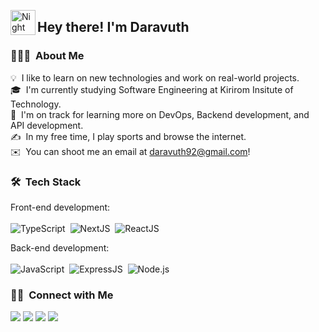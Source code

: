 <img alt="Night Coding" src="./assets/Hand%20Wave.gif" width='40' align="left"/><h2>Hey there! I'm Daravuth</h2>

<!-- ## 👋 &nbsp;Hey there! I'm Daravuth -->

### 👨🏻‍💻 &nbsp;About Me

💡 &nbsp;I like to learn on new technologies and work on real-world projects.\
🎓 &nbsp;I'm currently studying Software Engineering at Kirirom Insitute of Technology.\
🌱 &nbsp;I'm on track for learning more on DevOps, Backend development, and API development.\
✍️ &nbsp;In my free time, I play sports and browse the internet.\
✉️ &nbsp;You can shoot me an email at daravuth92@gmail.com!
<!-- 📄 &nbsp;Please have a look at my [Résumé](https://www.resume.com) for more details about me. I'm open to feedback and suggestions! -->

### 🛠 &nbsp;Tech Stack
Front-end development: \
\
![TypeScript](https://img.shields.io/badge/TypeScript-007ACC?style=for-the-badge&logo=typescript&logoColor=white)&nbsp;
![NextJS](https://img.shields.io/badge/Next.js-000?logo=nextdotjs&logoColor=fff&style=for-the-badge)&nbsp;
![ReactJS](https://img.shields.io/badge/React-20232A?style=for-the-badge&logo=react&logoColor=61DAFB)&nbsp;

Back-end development: \
\
![JavaScript](https://img.shields.io/badge/JavaScript-F7DF1E?style=for-the-badge&logo=javascript&logoColor=black)&nbsp; 
![ExpressJS](https://img.shields.io/badge/Express.js-404D59?style=for-the-badge)&nbsp;
![Node.js](https://img.shields.io/badge/Node.js-43853D?style=for-the-badge&logo=node.js&logoColor=white)&nbsp;

### 🤝🏻 &nbsp;Connect with Me

<p align="left">
<a href="https://linkedin.com/in/kol-daravuth-chau/"><img src="https://img.shields.io/badge/-Kol%20Daravuth%20Chau-0077B5?style=flat&logo=Linkedin&logoColor=white"/></a>
<a href="mailto:daravuth92@gmail.com"><img src="https://img.shields.io/badge/-daravuth92@gmail.com-D14836?style=flat&logo=Gmail&logoColor=white"/></a>
<a href="https://instagram.com/koldaravuth/"><img src="https://img.shields.io/badge/-@koldaravuth-E4405F?style=flat&logo=Instagram&logoColor=white"/></a>
<a href="https://facebook.com/chaukol.daravuth/"><img src="https://img.shields.io/badge/-@chaukol.daravuth-1877F2?style=flat&logo=Facebook&logoColor=white"/></a>
</p>

<!--
Credits: Aditya Vikram Singh
Last Edited on: 11/12/2020
https://github.com/Envoy-VC/awesome-badges?tab=readme-ov-file
https://dev.to/envoy_/150-badges-for-github-pnk
-->
